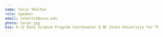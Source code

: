 ```yaml
---
name: Taryn Shelton
role: Speaker
email: tshelto3@ncsu.edu
photo: taryn.jpg
bio: K-12 Data Science Program Coordinator @ NC State University for The Science House and The Data Science Academy
---
```

